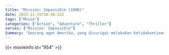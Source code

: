```yaml
---
title: "Mission: Impossible (1996)"
date: 2023-11-15T10:36:22Z
tags: ["Movie"]
categories: ["Action", "Adventure", "Thriller"]
series: ["Mission: Impossible"]
Summary: "Seorang agen Amerika, yang dicurigai melakukan ketidaksetiaan, harus menemukan dan mengungkap mata-mata sebenarnya tanpa bantuan organisasinya."
---
```


<mux-player stream-type="on-demand"
src="https://kp3d-my.sharepoint.com/personal/ryoo_kp3d_onmicrosoft_com/_layouts/15/download.aspx?share=EbzoIZ0_tr1NhuffE8kmzyMBbRaRiA8Tg-DJEJgVVBzURQ" prefer-playback="mse" controls>

</mux-player>


{{< movieinfo id="954" >}}

<script src="https://cdn.jsdelivr.net/npm/@mux/mux-player"></script>

 <script type="application/ld+json ">
{
"@context": "https://schema.org/",
"@type": "VideoObject",
"name": "Mission: Impossible (1996)",
"contentUrl": "https://stream.mux.com/mK01CAP3M63Kd7Bs9ylQBDHFTd5VCVrkWfRON7y3AX400.m3u8?min_resolution=480p",
"thumbnailUrl": "https://www.themoviedb.org/t/p/original/8igLP9OYhxqGHqN6oahAIyIaGp9.jpg?width=314&fit_mode=preserve&time=25",
"uploadDate": "2023-11-15T10:36:22Z",
}

</script>